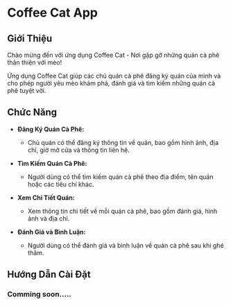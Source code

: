 # Coffee Cat App

## Giới Thiệu

Chào mừng đến với ứng dụng Coffee Cat - Nơi gặp gỡ những quán cà phê thân thiện với mèo!

Ứng dụng Coffee Cat giúp các chủ quán cà phê đăng ký quán của mình và cho phép người yêu mèo khám phá, đánh giá và tìm kiếm những quán cà phê tuyệt vời.

## Chức Năng

- **Đăng Ký Quán Cà Phê:**
  - Chủ quán có thể đăng ký thông tin về quán, bao gồm hình ảnh, địa chỉ, giờ mở cửa và thông tin liên hệ.
  
- **Tìm Kiếm Quán Cà Phê:**
  - Người dùng có thể tìm kiếm quán cà phê theo địa điểm, tên quán hoặc các tiêu chí khác.

- **Xem Chi Tiết Quán:**
  - Xem thông tin chi tiết về mỗi quán cà phê, bao gồm đánh giá, hình ảnh và địa chỉ.

- **Đánh Giá và Bình Luận:**
  - Người dùng có thể đánh giá và bình luận về quán cà phê sau khi ghé thăm.

## Hướng Dẫn Cài Đặt

###     Comming soon.....

